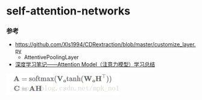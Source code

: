 # self-attention-networks
### 参考

- https://github.com/Xls1994/CDRextraction/blob/master/customize_layer.py
  - AttentivePoolingLayer
- [深度学习笔记——Attention Model（注意力模型）学习总结](https://blog.csdn.net/mpk_no1/article/details/72862348)

![](self.png)